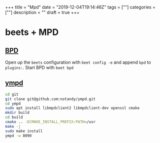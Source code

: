 +++
title = "Mpd"
date = "2019-12-04T19:14:46Z"
tags = [""]
categories = [""]
description = ""
draft = true
+++

# beets + MPD

## [BPD](https://beets.readthedocs.io/en/stable/plugins/bpd.html)

Open up the `beets` configuration with `beet config -e` and append `bpd` to `plugins:`.
Start BPD with `beet bpd`

## [ympd](https://github.com/notandy/ympd)

```sh
cd git
git clone git@github.com:notandy/ympd.git
cd ympd
sudo apt install libmpdclient2 libmpdclient-dev openssl cmake
mkdir build
cd build
cmake .. -DCMAKE_INSTALL_PREFIX:PATH=/usr
make -j
sudo make install
ympd -w 8090
```
